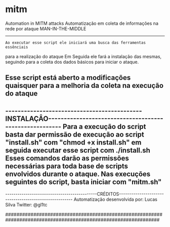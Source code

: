 # mitm
 Automation in MITM attacks
Automatização em coleta de informações na rede por ataque MAN-IN-THE-MIDDLE

-------------------------------------------------------------------------------------------------------------
    Ao executar esse script ele iniciará uma busca das ferramentas essênciais
para a realização do ataque
    Em Seguida ele fará a instalação das mesmas, seguindo para a coleta dos dados
básicos para iniciar o ataque.

Esse script está aberto a modificações quaisquer para a melhoria da coleta na execução do ataque
-------------------------------------------------------------------------------------------------------------
--------------------------------------------INSTALAÇÂO-------------------------------------------------------
    Para a execução do script basta dar permissão de execução ao script "install.sh" com "chmod +x install.sh"
em seguida executar esse script com ./install.sh
    Esses comandos darão as permissões necessárias para toda base de scripts envolvidos durante o ataque.
Nas execuções seguintes do script, basta iniciar com "mitm.sh"
-------------------------------------------------------------------------------------------------------------
---------------------------------------------CRÉDITOS-------------------------------------------------------
Automatização desenvolvida por: Lucas Silva
Twitter: @gl1tc

###############################################################################################################
